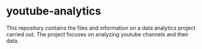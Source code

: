 # youtube-analytics
This repository contains the files and information on a data analytics project carried out. The project focuses on analyzing youtube channels and their data.
